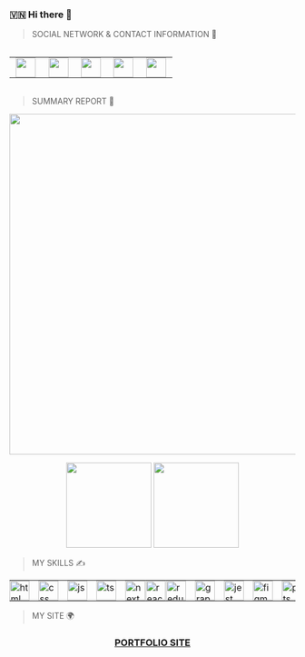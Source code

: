 ### 🇻🇳 Hi there 👋
> SOCIAL NETWORK & CONTACT INFORMATION 📲
<div align="middle">
<table style="border: none; margin: 2rem 0;">
<tr>
    <td style="border: none; padding: 0; margin: 0;">
        <a href='mailto:phuccoder@gmail.com'>
            <img src='https://i.imgur.com/L9ZfWvP.png' width="35" style="margin: 0 0.7rem" />
        </a>
    </td>
    <td style="border: none; padding: 0; margin: 0;">
        <a href='https://twitter.com/phucprime'>
            <img src='https://i.imgur.com/zLEjZcY.png' width="35" style="margin: 0 0.7rem" />
        </a>
    </td>
    <td style="border: none; padding: 0; margin: 0;">
        <a href='https://www.instagram.com/espresso.ita/'>
            <img src='https://i.imgur.com/yfIJ07S.png' width="35" style="margin: 0 0.7rem"/>
        </a>
    </td>
    <td style="border: none; padding: 0; margin: 0;">
        <a href='https://www.linkedin.com/in/phucprime/'>
            <img src='https://i.imgur.com/lhMb0RA.png' width="35" style="margin: 0 0.7rem"/>
        </a> 
    </td>
    <td style="border: none; padding: 0; margin: 0;"> 
        <a href='https://stackoverflow.com/users/11780040/phuc-nguyen'>
            <img src='https://i.imgur.com/7KVhfRX.png' width="35" style="margin: 0 0.7rem"/>
        </a> 
    </td>
</tr>
</table>
</div>

> SUMMARY REPORT 📝

<p align="middle">
  <img width="600" src="https://github-profile-trophy.vercel.app/?username=phucprime&rank=SS,S,AAA,AA,A,B,C&row=1&column=5"/>
</p>

<div align="middle">
  <img height="150" src="https://github-readme-stats.vercel.app/api?username=phucprime&count_private=true&include_all_commits=true" />
  <img height="150" src="https://github-readme-stats.vercel.app/api/top-langs/?username=phucprime&layout=compact" />
</div>

> MY SKILLS ✍️

<div align="middle">


<table style="border: none;">
<tr style="border: none; padding: 0; margin: 0;">
    <td style="border: none; padding: 0; margin: 0;"> 
        <img alt="html" src="https://i.imgur.com/Wo63eUu.png" width='35' style='margin-right: 1rem;' /> 
    </td>
    <td style="border: none; padding: 0;"> 
        <img alt="css" src="https://i.imgur.com/3OFoRac.png" width='35' style='margin-right: 1rem;' /> 
    </td>
    <td style="border: none; padding: 0;"> 
        <img alt="js" src="https://i.imgur.com/hrRfAmU.png" width='35' style='margin-right: 1rem;' /> 
    </td>
    <td style="border: none; padding: 0;"> 
        <img alt="ts" src="https://i.imgur.com/BNE03ru.png" width='35' style='margin-right: 1rem;' /> 
    </td>
    <td style="border: none; padding: 0;"> 
        <img alt="next" src="https://i.imgur.com/7sO7DI4.png" width='35' style='margin-right: 1rem;' /> 
    </td>
    <td style="border: none; padding: 0;">
        <img alt="react" src="https://i.imgur.com/52AiCrr.png" width='35' style='margin-right: 1rem; margin-left: -15px;'/> 
    </td>
    <td style="border: none; padding: 0;"> 
        <img alt="redux" src="https://i.imgur.com/hcOAsfS.png" width='35' style='margin-right: 1rem; margin-left: -15px;'/>
    </td>
    <td style="border: none; padding: 0;">
        <img alt="graphql" src="https://i.imgur.com/GDy8OFa.png" width='35' style='margin-right: 1rem;' /> 
    </td>
    <td style="border: none; padding: 0;">
        <img alt="jest" src="https://i.imgur.com/yVqeAqT.png" width='35' style='margin-right: 1rem;' /> 
    </td>
    <td style="border: none; padding: 0;"> 
        <img alt="figma" src="https://i.imgur.com/PG9Fb9a.png" width='35' style='margin-right: 1rem;' /> 
    </td>
    <td style="border: none; padding: 0;"> 
        <img alt="pts" src="https://i.imgur.com/Q5vDDHk.png" width='35' style='margin-right: 1rem;' /> 
    </td>
</tr>
</table>
</div>

> MY SITE 🌍

<div align="middle">
    <h3>
       <a href="https://phucprime.netlify.app">PORTFOLIO SITE</a>
    </h3>
</div>

